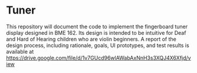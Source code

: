 # Tuner
This repository will document the code to implement the fingerboard tuner display designed in BME 162.
Its design is intended to be intuitive for Deaf and Hard of Hearing children who are violin beginners.
A report of the design process, including rationale, goals, UI prototypes, and test results is available at https://drive.google.com/file/d/1v7GUcd96wlAWabAxNnH3s3XQJ4X6Xfjd/view
